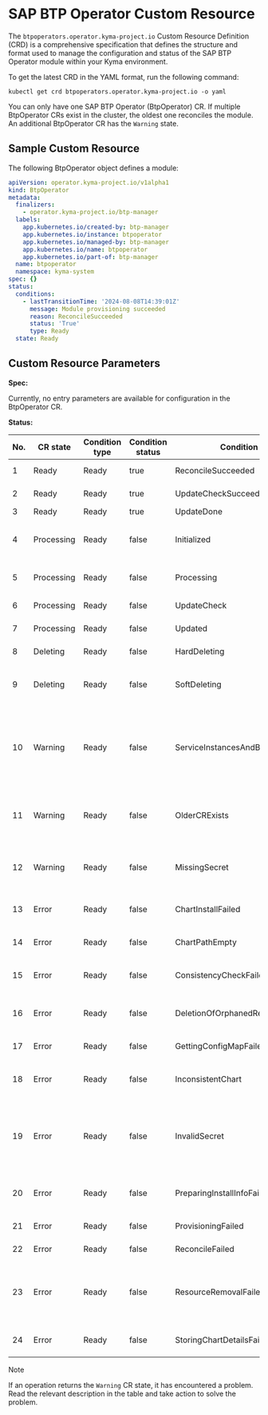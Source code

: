 # SAP BTP Operator Custom Resource

The `btpoperators.operator.kyma-project.io` Custom Resource Definition (CRD) is a comprehensive specification that defines the structure and format used to manage the configuration and status of the SAP BTP Operator module within your Kyma environment.

To get the latest CRD in the YAML format, run the following command:

```shell
kubectl get crd btpoperators.operator.kyma-project.io -o yaml
```
You can only have one SAP BTP Operator (BtpOperator) CR. If multiple BtpOperator CRs exist in the cluster, the oldest one reconciles the module. An additional BtpOperator CR has the `Warning` state.

## Sample Custom Resource

The following BtpOperator object defines a module:

```yaml
apiVersion: operator.kyma-project.io/v1alpha1
kind: BtpOperator
metadata:
  finalizers:
    - operator.kyma-project.io/btp-manager
  labels:
    app.kubernetes.io/created-by: btp-manager
    app.kubernetes.io/instance: btpoperator
    app.kubernetes.io/managed-by: btp-manager
    app.kubernetes.io/name: btpoperator
    app.kubernetes.io/part-of: btp-manager
  name: btpoperator
  namespace: kyma-system
spec: {}
status:
  conditions:
    - lastTransitionTime: '2024-08-08T14:39:01Z'
      message: Module provisioning succeeded
      reason: ReconcileSucceeded
      status: 'True'
      type: Ready
  state: Ready
```

## Custom Resource Parameters

**Spec:** 
<!-- is this section corrct?-->
Currently, no entry parameters are available for configuration in the BtpOperator CR.

**Status:**

| No.        | CR state             | Condition type       | Condition status     | Condition reason                                | Description                                                                                |
| ---------- | -------------------- | -------------------- | -------------------- | ----------------------------------------------- | ------------------------------------------------------------------------------------------ |
| 1          | Ready                | Ready                | true                 | ReconcileSucceeded                              | Reconciled successfully                                                                    |
| 2          | Ready                | Ready                | true                 | UpdateCheckSucceeded                            | Update not required                                                                        |
| 3          | Ready                | Ready                | true                 | UpdateDone                                      | Update done                                                                                |
| 4          | Processing           | Ready                | false                | Initialized                                     | Initial processing or chart is inconsistent                                                |
| 5          | Processing           | Ready                | false                | Processing                                      | Final State after deprovisioning                                                           |
| 6          | Processing           | Ready                | false                | UpdateCheck                                     | Checking for updates                                                                       |
| 7          | Processing           | Ready                | false                | Updated                                         | Resource has been updated                                                                  |
| 8          | Deleting             | Ready                | false                | HardDeleting                                    | Trying to hard delete                                                                      |
| 9          | Deleting             | Ready                | false                | SoftDeleting                                    | Trying to soft delete after hard delete failed                                             |
| 10         | Warning              | Ready                | false                | ServiceInstancesAndBindingsNotCleaned           | Deprovisioning blocked because of service instances and/or service bindings existence      |
| 11         | Warning              | Ready                | false                | OlderCRExists                                   | This CR is not the oldest one, so does not represent the module State                       |
| 12         | Warning              | Ready                | false                | MissingSecret                                   | `sap-btp-manager` Secret was not found - create proper Secret                              |
| 13         | Error                | Ready                | false                | ChartInstallFailed                              | Failure during chart installation                                                          |
| 14         | Error                | Ready                | false                | ChartPathEmpty                                  | No chart path available for processing                                                     |
| 15         | Error                | Ready                | false                | ConsistencyCheckFailed                          | Failure during consistency check                                                           |
| 16         | Error                | Ready                | false                | DeletionOfOrphanedResourcesFailed               | Deletion of orphaned resources failed                                                      |
| 17         | Error                | Ready                | false                | GettingConfigMapFailed                          | Getting Config Map failed                                                                  |
| 18         | Error                | Ready                | false                | InconsistentChart                               | Chart is inconsistent. Reconciliation initialized                                          |
| 19         | Error                | Ready                | false                | InvalidSecret                                   | `sap-btp-manager` Secret does not contain required data - create proper Secret             |
| 20         | Error                | Ready                | false                | PreparingInstallInfoFailed                      | Error while preparing installation information                                             |
| 21         | Error                | Ready                | false                | ProvisioningFailed                              | Provisioning failed                                                                        |
| 22         | Error                | Ready                | false                | ReconcileFailed                                 | Reconciliation failed                                                                      |
| 23         | Error                | Ready                | false                | ResourceRemovalFailed                           | Some resources can still be present due to errors while deprovisioning                     |
| 24         | Error                | Ready                | false                | StoringChartDetailsFailed                       | Failure of storing chart details                                                           |

> [!NOTE]
> If an operation returns the `Warning` CR state, it has encountered a problem. Read the relevant description in the table and take action to solve the problem.